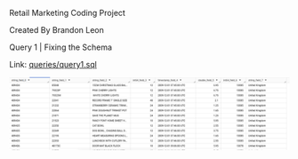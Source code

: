 Retail Marketing Coding Project

Created By Brandon Leon

Query 1 | Fixing the Schema

Link: [queries/query1.sql](https://github.com/leonbrandon0021/retail_marketing_project/blob/main/queries/query1.sql)

![query_1_img](images/query1_schema.png)
 


